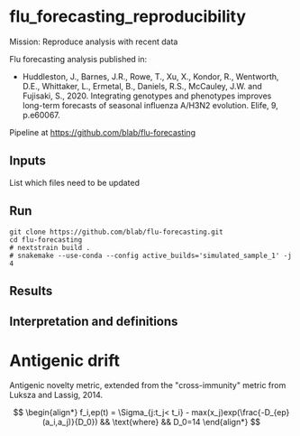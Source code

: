 # flu_forecasting_reproducibility

Mission: Reproduce analysis with recent data

Flu forecasting analysis published in: 

* Huddleston, J., Barnes, J.R., Rowe, T., Xu, X., Kondor, R., Wentworth, D.E., Whittaker, L., Ermetal, B., Daniels, R.S., McCauley, J.W. and Fujisaki, S., 2020. Integrating genotypes and phenotypes improves long-term forecasts of seasonal influenza A/H3N2 evolution. Elife, 9, p.e60067.

Pipeline at https://github.com/blab/flu-forecasting

## Inputs

List which files need to be updated

## Run

```
git clone https://github.com/blab/flu-forecasting.git
cd flu-forecasting
# nextstrain build .  
# snakemake --use-conda --config active_builds='simulated_sample_1' -j 4
```

## Results

## Interpretation and definitions

# Antigenic drift

Antigenic novelty metric, extended from the "cross-immunity" metric from Luksza and Lassig, 2014. 

$$
\begin{align*}
f_i,ep(t) = \Sigma_{j:t_j< t_i} - max(x_j)exp(\frac{-D_{ep}(a_i,a_j)}{D_0}) && \text{where} && D_0=14
\end{align*}
$$